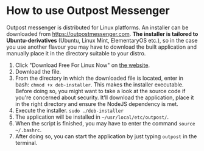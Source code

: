 # How to use Outpost Messenger
Outpost messenger is distributed for Linux platforms. An installer can be downloaded from https://outpostmessenger.com. **The installer is tailored to Ubuntu-derivatives** (Ubuntu, Linux Mint, ElementaryOS etc.), so in the case you use another flavour you may have to download the built application and manually place it in the directory suitable to your distro.

1. Click "Download Free For Linux Now" on [the website](https://outpostmessenger.com).
2. Download the file.
3. From the directory in which the downloaded file is located, enter in bash: ```chmod +x deb-installer```. This makes the installer executable. Before doing so, you might want to take a look at the source code if you're concerned about security. It'll download the application, place it in the right directory and ensure the NodeJS dependency is met.
4. Execute the installer. `sudo ./deb-installer`
5. The application will be installed in `~/usr/local/etc/outpost/`.
6. When the script is finished, you may have to enter the command `source ~/.bashrc`.
7. After doing so, you can start the application by just typing `outpost` in the terminal.